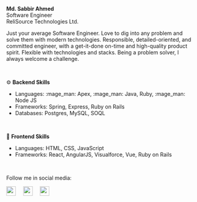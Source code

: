 <p>
  <b>Md. Sabbir Ahmed</b><br/>
  Software Engineer<br/>
  ReliSource Technologies Ltd.
</p>
<p align="left">
Just your average Software Engineer. Love to dig into any problem and solve them with modern technologies. Responsible, detailed-oriented, and committed engineer, with a get-it-done on-time and high-quality product spirit. Flexible with technologies and stacks. Being a problem solver, I always welcome a challenge.
</p></br>


:gear: <b>Backend Skills</b>
<ul>
  <li>Languages: :mage_man: Apex, :mage_man: Java, Ruby, :mage_man: Node JS</li>
  <li>Frameworks: Spring, Express, Ruby on Rails</li>
  <li>Databases: Postgres, MySQL, SOQL</li>
</ul></br>

:dart: <b>Frontend Skills</b>
<ul>
  <li>Languages: HTML, CSS, JavaScript</li>
  <li>Frameworks: React, AngularJS, Visualforce, Vue, Ruby on Rails</li>
</ul></br>

Follow me in social media:
<p align="left">
<a href="https://www.linkedin.com/in/sabbir96/" target="_blank"><img src="linkedin.png" width="25px"></a> &nbsp; &nbsp;
<a href="https://twitter.com/Sabbir_Badhon" target="_blank"><img src="twitter.png" width="25px"></a> &nbsp; &nbsp;
<a href="https://www.facebook.com/sabbirahmedbadhon" target="_blank"><img src="facebook.png" width="25px"></a>
</p>

<!--
**SABadhon/SABadhon** is a ✨ _special_ ✨ repository because its `README.md` (this file) appears on your GitHub profile.
<p>
  <br>
  ** <b><em>At present I am looking for funding in data science research program.</em></b>**
  <br>
  <br>
</p>
 
- 🔭 I’m currently working on Deep Learning Models.
- 🌱 I’m currently learning Tensorflow for Machine Learning.
- 👯 I’m looking to collaborate on ML projects.
- 🤔 I’m looking for help with research funding.
- 💬 Ask me about topic related to my repos only.
Here are some ideas to get you started:

- 🔭 I’m currently working on ...
- 🌱 I’m currently learning ...
- 👯 I’m looking to collaborate on ...
- 🤔 I’m looking for help with ...
- 💬 Ask me about ...
- 📫 How to reach me: ...
- 😄 Pronouns: ...
- ⚡ Fun fact: ...

- 📫 How to reach me: [Linkedin](https://www.linkedin.com/in/sabbir96) &nbsp; [Facebook](https://www.facebook.com/sabbirahmedbadhon) &nbsp; [Personal Website](http://aboutsabbir.github.io)
-->
